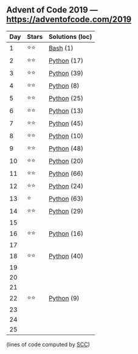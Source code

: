 ## Advent of Code 2019 — https://adventofcode.com/2019

 | Day | Stars | Solutions (loc) |
 |-----|-------|-----------------|
 | 1   | ⭐⭐  | [Bash](/aoc2019/01/solution.sh) (1) |
 | 2   | ⭐⭐  | [Python](/aoc2019/02/solution.py) (17) |
 | 3   | ⭐⭐  | [Python](/aoc2019/03/solution.py) (39) |
 | 4   | ⭐⭐  | [Python](/aoc2019/04/solution.py) (8) |
 | 5   | ⭐⭐  | [Python](/aoc2019/05/solution.py) (25) |
 | 6   | ⭐⭐  | [Python](/aoc2019/06/solution.py) (13) |
 | 7   | ⭐⭐  | [Python](/aoc2019/07/solution.py) (45) |
 | 8   | ⭐⭐  | [Python](/aoc2019/08/solution.py) (10) |
 | 9   | ⭐⭐  | [Python](/aoc2019/09/solution.py) (48) |
 | 10  | ⭐⭐  | [Python](/aoc2019/10/solution.py) (20) |
 | 11  | ⭐⭐  | [Python](/aoc2019/11/solution.py) (66) |
 | 12  | ⭐⭐  | [Python](/aoc2019/12/solution.py) (24) |
 | 13  | ⭐    | [Python](/aoc2019/13/solution.py) (63) |
 | 14  | ⭐⭐  | [Python](/aoc2019/14/solution.py) (29) |
 | 15  |       | |
 | 16  | ⭐⭐  | [Python](/aoc2019/16/solution.py) (16) |
 | 17  |       | |
 | 18  | ⭐⭐  | [Python](/aoc2019/18/solution.py) (40) |
 | 19  |       | |
 | 20  |       | |
 | 21  |       | |
 | 22  | ⭐⭐  | [Python](/aoc2019/22/solution.py) (9) |
 | 23  |       | |
 | 24  |       | |
 | 25  |       | |

(lines of code computed by [SCC](https://github.com/boyter/scc))
